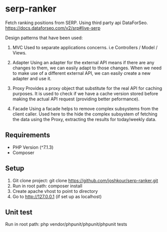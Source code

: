 # serp-ranker
Fetch ranking positions from SERP.
Using third party api DataForSeo.
https://docs.dataforseo.com/v2/srp#live-serp

Design patterns that have been used:
1. MVC
Used to separate applications concerns. i.e Controllers / Model / Views.

2. Adapter
Using an adapter for the external API means if there are any changes to them, we can easily adapt to those changes.
When we need to make use of a different external API, we can easily create a new adapter and use it.

3. Proxy
Provides a proxy object that substitute for the real API for caching purposes.
It is used to check if we have a cache version stored before making the actual API request (providing better peformance).

4. Facade
Using a facade helps to remove complex subsystems from the client caller.
Used here to the hide the complex subsystem of fetching the data using the Proxy, extracting the results for today/weekly data.

## Requirements
- PHP Version (^7.1.3)
- Composer

## Setup
1. Git clone project: git clone https://github.com/joshkour/serp-ranker.git
2. Run in root path: composer install
3. Create apache vhost to point to directory
4. Go to http://127.0.0.1 (if set up as localhost)


## Unit test
Run in root path: php vendor/phpunit/phpunit/phpunit tests
